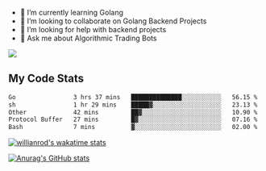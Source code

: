
- 🌱 I’m currently learning Golang
- 👯 I’m looking to collaborate on Golang Backend Projects
- 🤔 I’m looking for help with backend projects
- 💬 Ask me about Algorithmic Trading Bots

![](https://github-profile-trophy.vercel.app/?username=kevinbarrero)

## My Code Stats

<!--START_SECTION:waka-->

```txt
Go                3 hrs 37 mins   ██████████████░░░░░░░░░░░   56.15 %
sh                1 hr 29 mins    █████▓░░░░░░░░░░░░░░░░░░░   23.13 %
Other             42 mins         ██▓░░░░░░░░░░░░░░░░░░░░░░   10.90 %
Protocol Buffer   27 mins         █▓░░░░░░░░░░░░░░░░░░░░░░░   07.16 %
Bash              7 mins          ▓░░░░░░░░░░░░░░░░░░░░░░░░   02.00 %
```

<!--END_SECTION:waka-->

[![willianrod's wakatime stats](https://github-readme-stats.vercel.app/api/wakatime?username=holdandup&layout=compact&theme=react&custom_title=Wakatime%20All%20Time%20Stats&langs_count=8)](https://github.com/anuraghazra/github-readme-stats)

[![Anurag's GitHub stats](https://github-readme-stats.vercel.app/api?username=Kevinbarrero)](https://github.com/anuraghazra/github-readme-stats)




